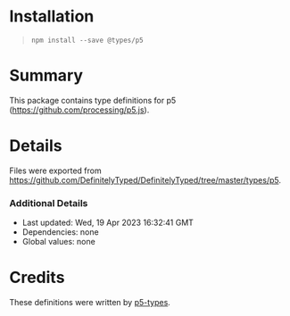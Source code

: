 # Installation
> `npm install --save @types/p5`

# Summary
This package contains type definitions for p5 (https://github.com/processing/p5.js).

# Details
Files were exported from https://github.com/DefinitelyTyped/DefinitelyTyped/tree/master/types/p5.

### Additional Details
 * Last updated: Wed, 19 Apr 2023 16:32:41 GMT
 * Dependencies: none
 * Global values: none

# Credits
These definitions were written by [p5-types](https://github.com/p5-types).

